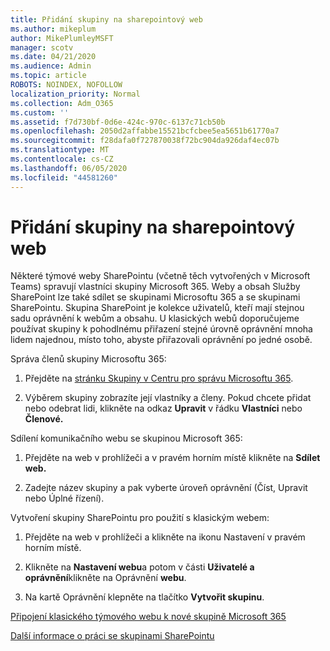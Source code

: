 ```yaml
---
title: Přidání skupiny na sharepointový web
ms.author: mikeplum
author: MikePlumleyMSFT
manager: scotv
ms.date: 04/21/2020
ms.audience: Admin
ms.topic: article
ROBOTS: NOINDEX, NOFOLLOW
localization_priority: Normal
ms.collection: Adm_O365
ms.custom: ''
ms.assetid: f7d730bf-0d6e-424c-970c-6137c71cb50b
ms.openlocfilehash: 2050d2affabbe15521bcfcbee5ea5651b61770a7
ms.sourcegitcommit: f28dafa0f727870038f72bc904da926daf4ec07b
ms.translationtype: MT
ms.contentlocale: cs-CZ
ms.lasthandoff: 06/05/2020
ms.locfileid: "44581260"
---
```

# <a name="add-a-group-to-a-sharepoint-site"></a>Přidání skupiny na sharepointový web

Některé týmové weby SharePointu (včetně těch vytvořených v Microsoft Teams) spravují vlastníci skupiny Microsoft 365. Weby a obsah Služby SharePoint lze také sdílet se skupinami Microsoftu 365 a se skupinami SharePointu. Skupina SharePoint je kolekce uživatelů, kteří mají stejnou sadu oprávnění k webům a obsahu. U klasických webů doporučujeme používat skupiny k pohodlnému přiřazení stejné úrovně oprávnění mnoha lidem najednou, místo toho, abyste přiřazovali oprávnění po jedné osobě.
  
Správa členů skupiny Microsoftu 365:
  
1. Přejděte na [stránku Skupiny v Centru pro správu Microsoftu 365](https://portal.office.com/adminportal/home#/groups).
    
2. Výběrem skupiny zobrazíte její vlastníky a členy. Pokud chcete přidat nebo odebrat lidi, klikněte na odkaz **Upravit** v řádku **Vlastníci** nebo **Členové.** 
    
Sdílení komunikačního webu se skupinou Microsoft 365:
  
1. Přejděte na web v prohlížeči a v pravém horním místě klikněte na **Sdílet web.** 
    
2. Zadejte název skupiny a pak vyberte úroveň oprávnění (Číst, Upravit nebo Úplné řízení).
    
Vytvoření skupiny SharePointu pro použití s klasickým webem:
  
1. Přejděte na web v prohlížeči a klikněte na ikonu Nastavení v pravém horním místě.
    
2. Klikněte na **Nastavení webu**a potom v části **Uživatelé a oprávnění**klikněte na Oprávnění **webu**.
    
3. Na kartě Oprávnění klepněte na tlačítko **Vytvořit skupinu**.
    
[Připojení klasického týmového webu k nové skupině Microsoft 365](https://go.microsoft.com/fwlink/?linkid=2008654)
  
[Další informace o práci se skupinami SharePointu](https://go.microsoft.com/fwlink/?linkid=874658)
  

